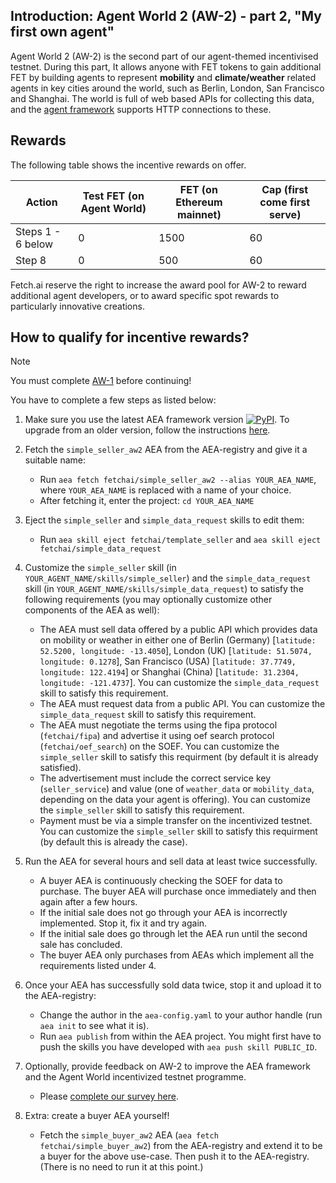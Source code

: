 ## Introduction: Agent World 2 (AW-2) - part 2, "My first own agent"

Agent World 2 (AW-2) is the second part of our agent-themed incentivised testnet. During this part, It allows anyone with FET tokens to gain additional FET by building agents to represent **mobility** and **climate/weather** related agents in key cities around the world, such as Berlin, London, San Francisco and Shanghai. The world is full of web based APIs for collecting this data, and the <a href="../../aea">agent framework</a> supports HTTP connections to these.

## Rewards

The following table shows the incentive rewards on offer.

Action             | Test FET (on Agent World)  | FET (on Ethereum mainnet) | Cap (first come first serve)
------------------ | -------------------------- | ------------------------- | ----------------------------
Steps 1 - 6 below  | 0                          | 1500                      | 60
Step 8             | 0                          | 500                       | 60

Fetch.ai reserve the right to increase the award pool for AW-2 to reward additional agent developers, or to award specific spot rewards to particularly innovative creations.

## How to qualify for incentive rewards?

<div class="admonition note">
  <p class="admonition-title">Note</p>
  <p>You must complete <a href="../quickstart-aw2">AW-1</a> before continuing!</p>
</div>

You have to complete a few steps as listed below:

1. Make sure you use the latest AEA framework version <a href="https://img.shields.io/pypi/v/aea" target="_blank"><img alt="PyPI" src="https://img.shields.io/pypi/v/aea" /></a>. To upgrade from an older version, follow the instructions <a href="../../aea/upgrading" target="_blank">here</a>.

2. Fetch the `simple_seller_aw2` AEA from the AEA-registry and give it a suitable name:

	- Run `aea fetch fetchai/simple_seller_aw2 --alias YOUR_AEA_NAME`, where `YOUR_AEA_NAME` is replaced with a name of your choice.
	- After fetching it, enter the project: `cd YOUR_AEA_NAME`

3. Eject the `simple_seller` and `simple_data_request` skills to edit them:

	- Run `aea skill eject fetchai/template_seller` and `aea skill eject fetchai/simple_data_request`

4. Customize the `simple_seller` skill (in `YOUR_AGENT_NAME/skills/simple_seller`) and the `simple_data_request` skill (in `YOUR_AGENT_NAME/skills/simple_data_request`) to satisfy the following requirements (you may optionally customize other components of the AEA as well):

	- The AEA must sell data offered by a public API which provides data on mobility or weather in either one of Berlin (Germany) [`latitude: 52.5200, longitude: -13.4050`], London (UK) [`latitude: 51.5074, longitude: 0.1278`], San Francisco (USA) [`latitude: 37.7749, longitude: 122.4194`] or Shanghai (China) [`latitude: 31.2304, longitude: -121.4737`]. You can customize the `simple_data_request` skill to satisfy this requirement.
	- The AEA must request data from a public API. You can customize the `simple_data_request` skill to satisfy this requirement.
	- The AEA must negotiate the terms using the fipa protocol (`fetchai/fipa`) and advertise it using oef search protocol (`fetchai/oef_search`) on the SOEF. You can customize the `simple_seller` skill to satisfy this requirment (by default it is already satisfied).
	- The advertisement must include the correct service key (`seller_service`) and value (one of `weather_data` or `mobility_data`, depending on the data your agent is offering). You can customize the `simple_seller` skill to satisfy this requirement.
	- Payment must be via a simple transfer on the incentivized testnet. You can customize the `simple_seller` skill to satisfy this requirment (by default this is already the case).

5. Run the AEA for several hours and sell data at least twice successfully.

	- A buyer AEA is continuously checking the SOEF for data to purchase. The buyer AEA will purchase once immediately and then again after a few hours.
	- If the initial sale does not go through your AEA is incorrectly implemented. Stop it, fix it and try again.
	- If the initial sale does go through let the AEA run until the second sale has concluded.
	- The buyer AEA only purchases from AEAs which implement all the requirements listed under 4.

6. Once your AEA has successfully sold data twice, stop it and upload it to the AEA-registry:

	- Change the author in the `aea-config.yaml` to your author handle (run `aea init` to see what it is).
	- Run `aea publish` from within the AEA project. You might first have to push the skills you have developed with `aea push skill PUBLIC_ID`.

7. Optionally, provide feedback on AW-2 to improve the AEA framework and the Agent World incentivized testnet programme.

	- Please <a href="https://research.typeform.com/to/gFWEY0Sk" target="_blank">complete our survey here</a>.

8. Extra: create a buyer AEA yourself!

	- Fetch the `simple_buyer_aw2` AEA (`aea fetch fetchai/simple_buyer_aw2`) from the AEA-registry and extend it to be a buyer for the above use-case. Then push it to the AEA-registry. (There is no need to run it at this point.)

